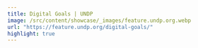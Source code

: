 ```yaml
---
title: Digital Goals | UNDP
image: /src/content/showcase/_images/feature.undp.org.webp
url: "https://feature.undp.org/digital-goals/"
highlight: true
---
```

